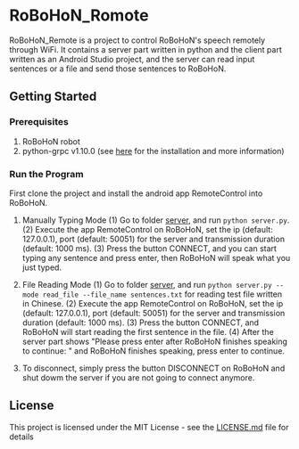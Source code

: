# RoBoHoN\_Romote

RoBoHoN\_Remote is a project to control RoBoHoN's speech remotely through WiFi. It contains a server part written in python and the client part written as an Android Studio project, and the server can read input sentences or a file and send those sentences to RoBoHoN.

## Getting Started

### Prerequisites

1. RoBoHoN robot
2. python-grpc v1.10.0 (see [here](https://grpc.io/docs/quickstart/python.html) for the installation and more information)

### Run the Program

First clone the project and install the android app RemoteControl into RoBoHoN.

1. Manually Typing Mode
(1) Go to folder [server](server), and run `python server.py`.
(2) Execute the app RemoteControl on RoBoHoN, set the ip (default: 127.0.0.1), port (default: 50051) for the server and transmission duration (default: 1000 ms).
(3) Press the button CONNECT, and you can start typing any sentence and press enter, then RoBoHoN will speak what you just typed.

2. File Reading Mode
(1) Go to folder [server](server), and run `python server.py --mode read_file --file_name sentences.txt` for reading test file written in Chinese.
(2) Execute the app RemoteControl on RoBoHoN, set the ip (default: 127.0.0.1), port (default: 50051) for the server and transmission duration (default: 1000 ms).
(3) Press the button CONNECT, and RoBoHoN will start reading the first sentence in the file.
(4) After the server part shows "Please press enter after RoBoHoN finishes speaking to continue: " and RoBoHoN finishes speaking, press enter to continue.

3. To disconnect, simply press the button DISCONNECT on RoBoHoN and shut dowm the server if you are not going to connect anymore.

## License

This project is licensed under the MIT License - see the [LICENSE.md](LICENSE.md) file for details

